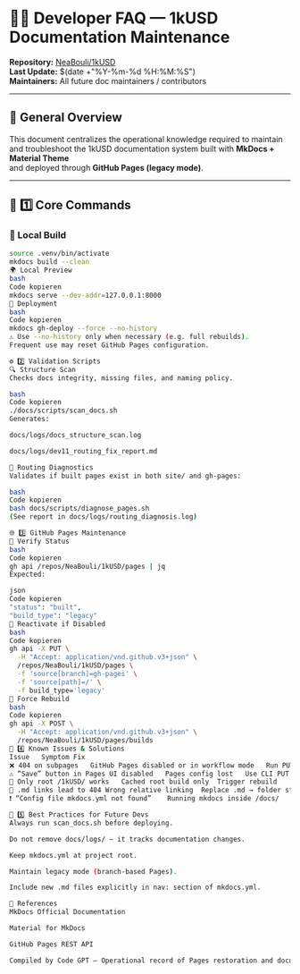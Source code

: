 # 🧑‍💻 Developer FAQ — 1kUSD Documentation Maintenance

**Repository:** [NeaBouli/1kUSD](https://github.com/NeaBouli/1kUSD)  
**Last Update:** $(date +"%Y-%m-%d %H:%M:%S")  
**Maintainers:** All future doc maintainers / contributors  

---

## 🧩 General Overview

This document centralizes the operational knowledge required to maintain  
and troubleshoot the 1kUSD documentation system built with **MkDocs + Material Theme**  
and deployed through **GitHub Pages (legacy mode)**.

---

## 🧱 1️⃣ Core Commands

### 🔧 Local Build
```bash
source .venv/bin/activate
mkdocs build --clean
🌍 Local Preview
bash
Code kopieren
mkdocs serve --dev-addr=127.0.0.1:8000
🚀 Deployment
bash
Code kopieren
mkdocs gh-deploy --force --no-history
⚠️ Use --no-history only when necessary (e.g. full rebuilds).
Frequent use may reset GitHub Pages configuration.

⚙️ 2️⃣ Validation Scripts
🔍 Structure Scan
Checks docs integrity, missing files, and naming policy.

bash
Code kopieren
./docs/scripts/scan_docs.sh
Generates:

docs/logs/docs_structure_scan.log

docs/logs/dev11_routing_fix_report.md

🧠 Routing Diagnostics
Validates if built pages exist in both site/ and gh-pages:

bash
Code kopieren
bash docs/scripts/diagnose_pages.sh
(See report in docs/logs/routing_diagnosis.log)

🌐 3️⃣ GitHub Pages Maintenance
🔁 Verify Status
bash
Code kopieren
gh api /repos/NeaBouli/1kUSD/pages | jq
Expected:

json
Code kopieren
"status": "built",
"build_type": "legacy"
🔧 Reactivate if Disabled
bash
Code kopieren
gh api -X PUT \
  -H "Accept: application/vnd.github.v3+json" \
  /repos/NeaBouli/1kUSD/pages \
  -f 'source[branch]=gh-pages' \
  -f 'source[path]=/' \
  -f build_type='legacy'
🚨 Force Rebuild
bash
Code kopieren
gh api -X POST \
  -H "Accept: application/vnd.github.v3+json" \
  /repos/NeaBouli/1kUSD/pages/builds
🔗 4️⃣ Known Issues & Solutions
Issue	Symptom	Fix
❌ 404 on subpages	GitHub Pages disabled or in workflow mode	Run PUT reset above
⚠️ “Save” button in Pages UI disabled	Pages config lost	Use CLI PUT fix
🚧 Only root /1kUSD/ works	Cached root build only	Trigger rebuild
🔁 .md links lead to 404	Wrong relative linking	Replace .md → folder style /path/
❗ “Config file mkdocs.yml not found”	Running mkdocs inside /docs/	Run from project root

🧠 5️⃣ Best Practices for Future Devs
Always run scan_docs.sh before deploying.

Do not remove docs/logs/ — it tracks documentation changes.

Keep mkdocs.yml at project root.

Maintain legacy mode (branch-based Pages).

Include new .md files explicitly in nav: section of mkdocs.yml.

📘 References
MkDocs Official Documentation

Material for MkDocs

GitHub Pages REST API

Compiled by Code GPT — Operational record of Pages restoration and documentation process (Oct 2025).
